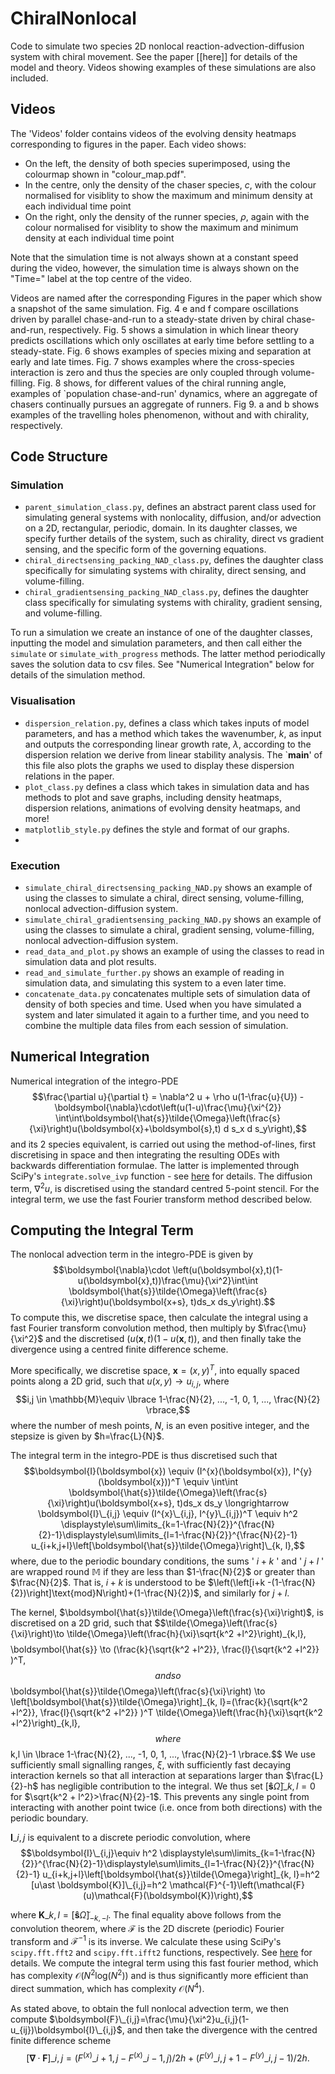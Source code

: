 # ChiralNonlocal
Code to simulate two species 2D nonlocal reaction-advection-diffusion system with chiral movement. See the paper [[here]] for details of the model and theory. Videos showing examples of these simulations are also included.

## Videos
The 'Videos' folder contains videos of the evolving density heatmaps corresponding to figures in the paper. Each video shows: 
* On the left, the density of both species superimposed, using the colourmap shown in "colour_map.pdf".
* In the centre, only the density of the chaser species, $c$, with the colour normalised for visiblity to show the maximum and minimum density at each individual time point
* On the right, only the density of the runner species, $\rho$, again with the colour normalised for visiblity to show the maximum and minimum density at each individual time point

Note that the simulation time is not always shown at a constant speed during the video, however, the simulation time is always shown on the "Time=" label at the top centre of the video.

Videos are named after the corresponding Figures in the paper which show a snapshot of the same simulation. Fig. 4 e and f compare oscillations driven by parallel chase-and-run to a steady-state driven by chiral chase-and-run, respectively. Fig. 5 shows a simulation in which linear theory predicts oscillations which only oscillates at early time before settling to a steady-state. Fig. 6 shows examples of species mixing and separation at early and late times. Fig. 7 shows examples where the cross-species interaction is zero and thus the species are only coupled through volume-filling. Fig. 8 shows, for different values of the chiral running angle, examples of `population chase-and-run' dynamics, where an aggregate of chasers continually pursues an aggregate of runners. Fig 9. a and b shows examples of the travelling holes phenomenon, without and with chirality, respectively.


## Code Structure
### Simulation
* `parent_simulation_class.py`, defines an abstract parent class used for simulating general systems with nonlocality, diffusion, and/or advection on a 2D, rectangular, periodic, domain. In its daughter classes, we specify further details of the system, such as chirality, direct vs gradient sensing, and the specific form of the governing equations.
* `chiral_directsensing_packing_NAD_class.py`, defines the daughter class specifically for simulating systems with chirality, direct sensing, and volume-filling.
* `chiral_gradientsensing_packing_NAD_class.py`, defines the daughter class specifically for simulating systems with chirality, gradient sensing, and volume-filling.

To run a simulation we create an instance of one of the daughter classes, inputting the model and simulation parameters, and then call either the `simulate` or `simulate_with_progress` methods. The latter method periodically saves the solution data to csv files. See "Numerical Integration" below for details of the simulation method. 

### Visualisation
* `dispersion_relation.py`, defines a class which takes inputs of model parameters, and has a method which takes the wavenumber, $k$, as input and outputs the corresponding linear growth rate, $\lambda$, according to the dispersion relation we derive from linear stability analysis. The `__main__' of this file also plots the graphs we used to display these dispersion relations in the paper.
* `plot_class.py` defines a class which takes in simulation data and has methods to plot and save graphs, including density heatmaps, dispersion relations, animations of evolving density heatmaps, and more!
* `matplotlib_style.py` defines the style and format of our graphs.
* 
### Execution
* `simulate_chiral_directsensing_packing_NAD.py` shows an example of using the classes to simulate a chiral, direct sensing, volume-filling, nonlocal advection-diffusion system.
* `simulate_chiral_gradientsensing_packing_NAD.py` shows an example of using the classes to simulate a chiral, gradient sensing, volume-filling, nonlocal advection-diffusion system.
* `read_data_and_plot.py` shows an example of using the classes to read in simulation data and plot results.
* `read_and_simulate_further.py` shows an example of reading in simulation data, and simulating this system to a even later time.
* `concatenate_data.py` concatenates multiple sets of simulation data of density of both species and time. Used when you have simulated a system and later simulated it again to a further time, and you need to combine the multiple data files from each session of simulation.


## Numerical Integration
Numerical integration of the integro-PDE
$$\frac{\partial u}{\partial t} = \nabla^2 u + \rho u(1-\frac{u}{U}) -\boldsymbol{\nabla}\cdot\left(u(1-u)\frac{\mu}{\xi^{2}} \int\int\boldsymbol{\hat{s}}\tilde{\Omega}\left(\frac{s}{\xi}\right)u(\boldsymbol{x}+\boldsymbol{s},t) d s_x d s_y\right),$$
and its 2 species equivalent, is carried out using the method-of-lines, first discretising in space and then integrating the resulting ODEs with backwards differentiation formulae. The latter is implemented through SciPy's `integrate.solve_ivp` function - see [here](https://docs.scipy.org/doc/scipy/reference/generated/scipy.integrate.solve_ivp.html) for details. The diffusion term, $\nabla^2 u$, is discretised using the standard centred 5-point stencil. For the integral term, we use the fast Fourier transform method described below. 

## Computing the Integral Term
The nonlocal advection term in the integro-PDE is given by
$$\boldsymbol{\nabla}\cdot \left(u(\boldsymbol{x},t)(1-u(\boldsymbol{x},t))\frac{\mu}{\xi^2}\int\int \boldsymbol{\hat{s}}\tilde{\Omega}\left(\frac{s}{\xi}\right)u(\boldsymbol{x+s}, t)ds_x ds_y\right).$$
To compute this, we discretise space, then calculate the integral using a fast Fourier transform convolution method, then multiply by $\frac{\mu}{\xi^2}$ and the discretised $(u(\boldsymbol{x},t)(1-u(\boldsymbol{x},t))$, and then finally take the divergence using a centred finite difference scheme. 

More specifically, we discretise space, $\boldsymbol{x}=(x,y)^T$, into equally spaced points along a 2D grid, such that $u(x,y) \to u_{i,j}$, where $$i,j \in \mathbb{M}\equiv \lbrace 1-\frac{N}{2}, ..., -1, 0, 1, ..., \frac{N}{2} \rbrace,$$ where the number of mesh points, $N$, is an even positive integer, and the stepsize is given by $h=\frac{L}{N}$.

The integral term in the integro-PDE is thus discretised such that
$$\boldsymbol{I}(\boldsymbol{x}) \equiv (I^{x}(\boldsymbol{x}), I^{y}(\boldsymbol{x}))^T \equiv \int\int \boldsymbol{\hat{s}}\tilde{\Omega}\left(\frac{s}{\xi}\right)u(\boldsymbol{x+s}, t)ds_x ds_y \longrightarrow \boldsymbol{I}\_{i,j} \equiv (I^{x}\_{i,j}, I^{y}\_{i,j})^T \equiv h^2  \displaystyle\sum\limits_{k=1-\frac{N}{2}}^{\frac{N}{2}-1}\displaystyle\sum\limits_{l=1-\frac{N}{2}}^{\frac{N}{2}-1} u_{i+k,j+l}\left[\boldsymbol{\hat{s}}\tilde{\Omega}\right]\_{k, l},$$
where, due to the periodic boundary conditions, the sums ' $i+k$ ' and ' $j+l$ ' are wrapped round $\mathbb{M}$ if they are less than $1-\frac{N}{2}$ or greater than $\frac{N}{2}$. That is, $i+k$ is understood to be $\left(\left[i+k -(1-\frac{N}{2})\right]\text{mod}N\right)+(1-\frac{N}{2})$, and similarly for $j+l$. 

The kernel, $\boldsymbol{\hat{s}}\tilde{\Omega}\left(\frac{s}{\xi}\right)$, is discretised on a 2D grid, such that $$\tilde{\Omega}\left(\frac{s}{\xi}\right)\to \tilde{\Omega}\left(\frac{h}{\xi}\sqrt{k^2 +l^2}\right)_\{k,l},$$ $$\boldsymbol{\hat{s}} \to (\frac{k}{\sqrt{k^2 +l^2}}, \frac{l}{\sqrt{k^2 +l^2}} )^T,$$ and so $$\boldsymbol{\hat{s}}\tilde{\Omega}\left(\frac{s}{\xi}\right) \to \left[\boldsymbol{\hat{s}}\tilde{\Omega}\right]\_{k, l}=(\frac{k}{\sqrt{k^2 +l^2}}, \frac{l}{\sqrt{k^2 +l^2}} )^T \tilde{\Omega}\left(\frac{h}{\xi}\sqrt{k^2 +l^2}\right)\_{k,l},$$ where $$k,l \in \lbrace 1-\frac{N}{2}, ..., -1, 0, 1, ..., \frac{N}{2}-1 \rbrace.$$ We use sufficiently small signalling ranges, $\xi$, with sufficiently fast decaying interaction kernels so that all interaction at separations larger than $\frac{L}{2}-h$ has negligible contribution to the integral. We thus set $\left[\boldsymbol{\hat{s}}\tilde{\Omega}\right]\_{k, l}=0$ for $\sqrt{k^2 + l^2}>\frac{N}{2}-1$. This prevents any single point from interacting with another point twice (i.e. once from both directions) with the periodic boundary. 

$\boldsymbol{I}\_{i,j}$ is equivalent to a discrete periodic convolution, where $$\boldsymbol{I}\_{i,j}\equiv h^2  \displaystyle\sum\limits_{k=1-\frac{N}{2}}^{\frac{N}{2}-1}\displaystyle\sum\limits_{l=1-\frac{N}{2}}^{\frac{N}{2}-1} u_{i+k,j+l}\left[\boldsymbol{\hat{s}}\tilde{\Omega}\right]_{k, l}=h^2 [u\ast \boldsymbol{K}]\_{i,j}=h^2 \mathcal{F}^{-1}\left(\mathcal{F}(u)\mathcal{F}(\boldsymbol{K})\right),$$

where $\boldsymbol{K}\_{k,l}=\left[\boldsymbol{\hat{s}}\tilde{\Omega}\right]_{-k, -l}$. The final equality above follows from the convolution theorem,  where $\mathcal{F}$ is the 2D discrete (periodic) Fourier transform and $\mathcal{F}^{-1}$ is its inverse. We calculate these using SciPy's `scipy.fft.fft2` and `scipy.fft.ifft2` functions, respectively. See [here](https://docs.scipy.org/doc/scipy/reference/generated/scipy.fft.fft2.html) for details. We compute the integral term using this fast fourier method, which has complexity $\mathcal{O}(N^2\text{log}(N^2))$ and is thus significantly more efficient than direct summation, which has complexity $\mathcal{O}(N^4)$.

As stated above, to obtain the full nonlocal advection term, we then compute $\boldsymbol{F}\_{i,j}=\frac{\mu}{\xi^2}u_{i,j}(1-u_{ij})\boldsymbol{I}\_{i,j}$, and then take the divergence with the centred finite difference scheme $$\left[\boldsymbol{\nabla}\cdot \boldsymbol{F}\right]\_{i,j} = (F^{(x)}\_{i+1,j} - F^{(x)}\_{i-1,j})/2h  + (F^{(y)}\_{i,j+1} - F^{(y)}\_{i,j-1})/2h.$$
